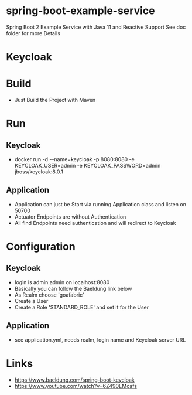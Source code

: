 # spring-boot-example-service
Spring Boot 2 Example Service with Java 11 and Reactive Support
See doc folder for more Details

# Keycloak

# Build
- Just Build the Project with Maven

# Run
## Keycloak
- docker run -d --name=keycloak -p 8080:8080 -e KEYCLOAK_USER=admin -e KEYCLOAK_PASSWORD=admin jboss/keycloak:8.0.1

## Application
- Application can just be Start via running Application class and listen on 50700
- Actuator Endpoints are without Authentication
- All find Endpoints need authentication and will redirect to Keycloak

# Configuration
## Keycloak
- login is admin:admin on localhost:8080
- Basically you can follow the Baeldung link below
- As Realm choose 'goafabric'
- Create a User
- Create a Role 'STANDARD_ROLE' and set it for the User
 
## Application
- see application.yml, needs realm, login name and Keycloak server URL

# Links
- https://www.baeldung.com/spring-boot-keycloak
- https://www.youtube.com/watch?v=6Z490EMcafs
